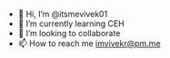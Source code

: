 - 👋 Hi, I’m @itsmevivek01
- 🌱 I’m currently learning CEH
- 💞️ I’m looking to collaborate
- 📫 How to reach me imvivekr@pm.me

<!---
itsmevivek01/itsmevivek01 is a ✨ special ✨ repository because its `README.md` (this file) appears on your GitHub profile.
You can click the Preview link to take a look at your changes.
--->
